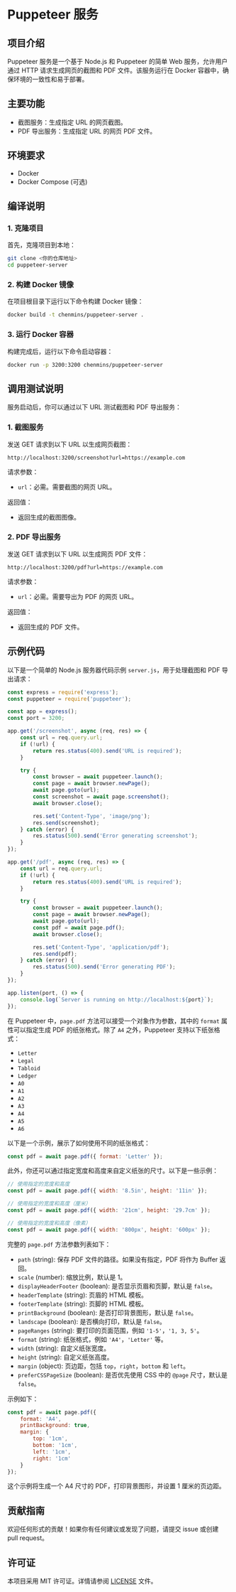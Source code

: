 
# Puppeteer 服务

## 项目介绍

Puppeteer 服务是一个基于 Node.js 和 Puppeteer 的简单 Web 服务，允许用户通过 HTTP 请求生成网页的截图和 PDF 文件。该服务运行在 Docker 容器中，确保环境的一致性和易于部署。

## 主要功能

- 截图服务：生成指定 URL 的网页截图。
- PDF 导出服务：生成指定 URL 的网页 PDF 文件。

## 环境要求

- Docker
- Docker Compose (可选)

## 编译说明

### 1. 克隆项目

首先，克隆项目到本地：

```sh
git clone <你的仓库地址>
cd puppeteer-server
```

### 2. 构建 Docker 镜像

在项目根目录下运行以下命令构建 Docker 镜像：

```sh
docker build -t chenmins/puppeteer-server .
```

### 3. 运行 Docker 容器

构建完成后，运行以下命令启动容器：

```sh
docker run -p 3200:3200 chenmins/puppeteer-server
```

## 调用测试说明

服务启动后，你可以通过以下 URL 测试截图和 PDF 导出服务：

### 1. 截图服务

发送 GET 请求到以下 URL 以生成网页截图：

```
http://localhost:3200/screenshot?url=https://example.com
```

请求参数：

- `url`：必需。需要截图的网页 URL。

返回值：

- 返回生成的截图图像。

### 2. PDF 导出服务

发送 GET 请求到以下 URL 以生成网页 PDF 文件：

```
http://localhost:3200/pdf?url=https://example.com
```

请求参数：

- `url`：必需。需要导出为 PDF 的网页 URL。

返回值：

- 返回生成的 PDF 文件。

## 示例代码

以下是一个简单的 Node.js 服务器代码示例 `server.js`，用于处理截图和 PDF 导出请求：

```javascript
const express = require('express');
const puppeteer = require('puppeteer');

const app = express();
const port = 3200;

app.get('/screenshot', async (req, res) => {
    const url = req.query.url;
    if (!url) {
        return res.status(400).send('URL is required');
    }

    try {
        const browser = await puppeteer.launch();
        const page = await browser.newPage();
        await page.goto(url);
        const screenshot = await page.screenshot();
        await browser.close();

        res.set('Content-Type', 'image/png');
        res.send(screenshot);
    } catch (error) {
        res.status(500).send('Error generating screenshot');
    }
});

app.get('/pdf', async (req, res) => {
    const url = req.query.url;
    if (!url) {
        return res.status(400).send('URL is required');
    }

    try {
        const browser = await puppeteer.launch();
        const page = await browser.newPage();
        await page.goto(url);
        const pdf = await page.pdf();
        await browser.close();

        res.set('Content-Type', 'application/pdf');
        res.send(pdf);
    } catch (error) {
        res.status(500).send('Error generating PDF');
    }
});

app.listen(port, () => {
    console.log(`Server is running on http://localhost:${port}`);
});
```

在 Puppeteer 中，`page.pdf` 方法可以接受一个对象作为参数，其中的 `format` 属性可以指定生成 PDF 的纸张格式。除了 `A4` 之外，Puppeteer 支持以下纸张格式：

- `Letter`
- `Legal`
- `Tabloid`
- `Ledger`
- `A0`
- `A1`
- `A2`
- `A3`
- `A4`
- `A5`
- `A6`

以下是一个示例，展示了如何使用不同的纸张格式：

```javascript
const pdf = await page.pdf({ format: 'Letter' });
```

此外，你还可以通过指定宽度和高度来自定义纸张的尺寸。以下是一些示例：

```javascript
// 使用指定的宽度和高度
const pdf = await page.pdf({ width: '8.5in', height: '11in' });

// 使用指定的宽度和高度（厘米）
const pdf = await page.pdf({ width: '21cm', height: '29.7cm' });

// 使用指定的宽度和高度（像素）
const pdf = await page.pdf({ width: '800px', height: '600px' });
```

完整的 `page.pdf` 方法参数列表如下：

- `path` (string): 保存 PDF 文件的路径。如果没有指定，PDF 将作为 Buffer 返回。
- `scale` (number): 缩放比例，默认是 1。
- `displayHeaderFooter` (boolean): 是否显示页眉和页脚，默认是 `false`。
- `headerTemplate` (string): 页眉的 HTML 模板。
- `footerTemplate` (string): 页脚的 HTML 模板。
- `printBackground` (boolean): 是否打印背景图形，默认是 `false`。
- `landscape` (boolean): 是否横向打印，默认是 `false`。
- `pageRanges` (string): 要打印的页面范围，例如 `'1-5'`，`'1, 3, 5'`。
- `format` (string): 纸张格式，例如 `'A4'`，`'Letter'` 等。
- `width` (string): 自定义纸张宽度。
- `height` (string): 自定义纸张高度。
- `margin` (object): 页边距，包括 `top`，`right`，`bottom` 和 `left`。
- `preferCSSPageSize` (boolean): 是否优先使用 CSS 中的 `@page` 尺寸，默认是 `false`。

示例如下：

```javascript
const pdf = await page.pdf({
    format: 'A4',
    printBackground: true,
    margin: {
        top: '1cm',
        bottom: '1cm',
        left: '1cm',
        right: '1cm'
    }
});
```

这个示例将生成一个 A4 尺寸的 PDF，打印背景图形，并设置 1 厘米的页边距。

## 贡献指南

欢迎任何形式的贡献！如果你有任何建议或发现了问题，请提交 issue 或创建 pull request。

## 许可证

本项目采用 MIT 许可证。详情请参阅 [LICENSE](./LICENSE) 文件。
